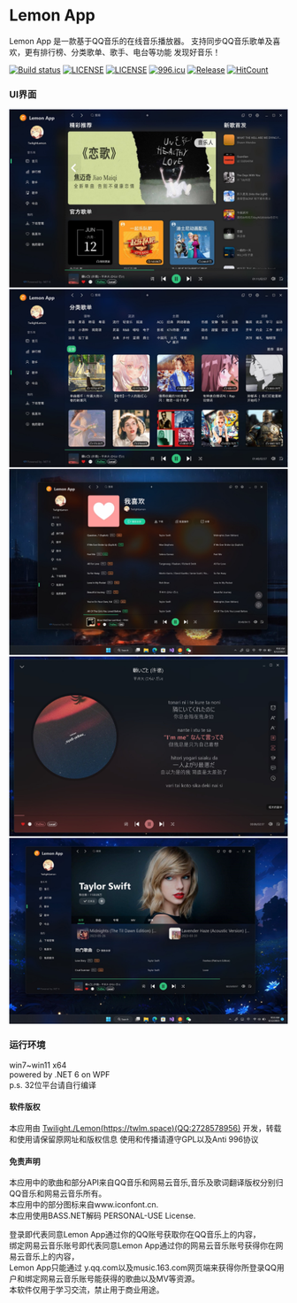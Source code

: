# Lemon App
Lemon App 是一款基于QQ音乐的在线音乐播放器。
支持同步QQ音乐歌单及喜欢，更有排行榜、分类歌单、歌手、电台等功能 发现好音乐！

[![Build status](https://github.com/LemonCodeTeam/Lemon-App/workflows/.NET%20Core/badge.svg)](https://github.com/LemonCodeTeam/Lemon-App/actions)
[![LICENSE](https://img.shields.io/badge/license-GPL%20v3.0-blue.svg?style=flat-square)](https://github.com/TwilightLemon/Lemon-App/blob/master/LICENSE)
[![LICENSE](https://img.shields.io/badge/license-Anti%20996-blue.svg)](https://github.com/996icu/996.ICU/blob/master/LICENSE)
[![996.icu](https://img.shields.io/badge/link-996.icu-red.svg)](https://996.icu)
[![Release](https://img.shields.io/badge/Release-Lemon%20App-%23FF4D5B.svg?style=flat-squar)](https://gitee.com/TwilightLemon/LemonAppDynamics/releases)
[![HitCount](http://hits.dwyl.com/TwilightLemon/TwilightLemon/Lemon-App.svg)](http://hits.dwyl.com/TwilightLemon/TwilightLemon/Lemon-App)
 
### UI界面
![主页](https://raw.githubusercontent.com/TwilightLemon/Data/master/home.jpg)
![歌单](https://raw.githubusercontent.com/TwilightLemon/Data/master/pc_gdindex.jpg)
![列表](https://raw.githubusercontent.com/TwilightLemon/Data/master/pc_gd.jpg)
![歌词](https://raw.githubusercontent.com/TwilightLemon/Data/master/lyric.jpg)
![歌手](https://raw.githubusercontent.com/TwilightLemon/Data/master/pc_singer.jpg)

### 运行环境
win7~win11 x64  
powered by .NET 6 on WPF  
p.s. 32位平台请自行编译

#### 软件版权
本应用由 [Twilight./Lemon(https://twlm.space)(QQ:2728578956)](https://twlm.space) 开发，转载和使用请保留原网址和版权信息
使用和传播请遵守GPL以及Anti 996协议

#### 免责声明
本应用中的歌曲和部分API来自QQ音乐和网易云音乐,音乐及歌词翻译版权分别归QQ音乐和网易云音乐所有。  
本应用中的部分图标来自www.iconfont.cn.  
本应用使用BASS.NET解码 PERSONAL-USE License.  

登录即代表同意Lemon App通过你的QQ账号获取你在QQ音乐上的内容，  
绑定网易云音乐账号即代表同意Lemon App通过你的网易云音乐账号获得你在网易云音乐上的内容，  
Lemon App只能通过 y.qq.com以及music.163.com网页端来获得你所登录QQ用户和绑定网易云音乐账号能获得的歌曲以及MV等资源。  
本软件仅用于学习交流，禁止用于商业用途。
